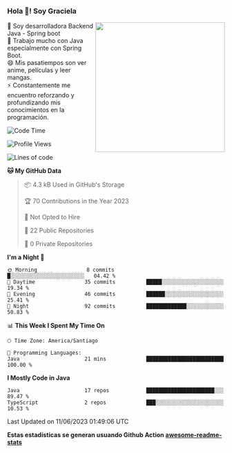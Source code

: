 ### Hola 👋! Soy Graciela

<img align='right' src="https://user-images.githubusercontent.com/74038190/221352975-94759904-aa4c-4032-a8ab-b546efb9c478.gif" width="300">

<p>🔭 Soy desarrolladora Backend Java - Spring boot<br>
🌱 Trabajo mucho con Java especialmente con Spring Boot.<br>
😄 Mis pasatiempos son ver anime, películas y leer mangas.<br>
⚡ Constantemente me encuentro reforzando y profundizando mis conocimientos en la programación.</p>

<!--START_SECTION:waka-->
![Code Time](http://img.shields.io/badge/Code%20Time-19%20hrs%2051%20mins-blue)

![Profile Views](http://img.shields.io/badge/Profile%20Views-0-blue)

![Lines of code](https://img.shields.io/badge/From%20Hello%20World%20I%27ve%20Written-136.6%20thousand%20lines%20of%20code-blue)

**🐱 My GitHub Data** 

> 📦 4.3 kB Used in GitHub's Storage 
 > 
> 🏆 70 Contributions in the Year 2023
 > 
> 🚫 Not Opted to Hire
 > 
> 📜 22 Public Repositories 
 > 
> 🔑 0 Private Repositories 
 > 
**I'm a Night 🦉** 

```text
🌞 Morning                8 commits           █░░░░░░░░░░░░░░░░░░░░░░░░   04.42 % 
🌆 Daytime                35 commits          █████░░░░░░░░░░░░░░░░░░░░   19.34 % 
🌃 Evening                46 commits          ██████░░░░░░░░░░░░░░░░░░░   25.41 % 
🌙 Night                  92 commits          █████████████░░░░░░░░░░░░   50.83 % 
```


📊 **This Week I Spent My Time On** 

```text
🕑︎ Time Zone: America/Santiago

💬 Programming Languages: 
Java                     21 mins             █████████████████████████   100.00 % 
```

**I Mostly Code in Java** 

```text
Java                     17 repos            ██████████████████████░░░   89.47 % 
TypeScript               2 repos             ███░░░░░░░░░░░░░░░░░░░░░░   10.53 % 
```




 Last Updated on 11/06/2023 01:49:06 UTC
<!--END_SECTION:waka-->


<!--
**gracielaContreras/gracielaContreras** is a ✨ _special_ ✨ repository because its `README.md` (this file) appears on your GitHub profile.

Here are some ideas to get you started:

- 🔭 I’m currently working on ...
- 🌱 I’m currently learning ...
- 👯 I’m looking to collaborate on ...
- 🤔 I’m looking for help with ...
- 💬 Ask me about ...
- 📫 How to reach me: ...
- 😄 Pronouns: ...
- ⚡ Fun fact: ...
-->

**Estas estadísticas se generan usuando Github Action [awesome-readme-stats](https://github.com/anmol098/waka-readme-stats)**
